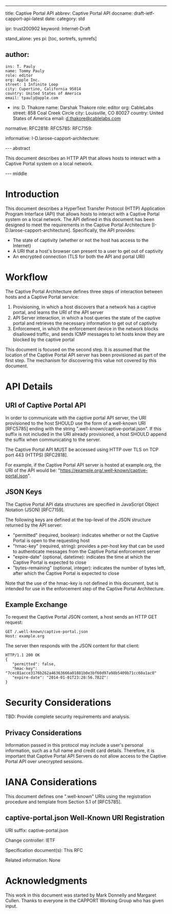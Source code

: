 ---
title: Captive Portal API
abbrev: Captive Portal API
docname: draft-ietf-capport-api-latest
date:
category: std

ipr: trust200902
keyword: Internet-Draft

stand_alone: yes
pi: [toc, sortrefs, symrefs]

author:
  -
    ins: T. Pauly
    name: Tommy Pauly
    role: editor
    org: Apple Inc.
    street: 1 Infinite Loop
    city: Cupertino, California 95014
    country: United States of America
    email: tpauly@apple.com
  -
    ins: D. Thakore
    name: Darshak Thakore
    role: editor
    org: CableLabs
    street: 858 Coal Creek Circle
    city: Louisville, CO 80027
    country: United States of America
    email: d.thakore@cablelabs.com

normative:
    RFC2818:
    RFC5785:
    RFC7159:

informative:
    I-D.larose-capport-architecture:

--- abstract

This document describes an HTTP API that allows hosts to interact with a Captive Portal system on a local network.

--- middle

# Introduction

This document describes a HyperText Transfer Protocol (HTTP) Application Program Interface (API) that allows hosts to interact with a Captive Portal system on a local network. The API defined in this document has been designed to meet the requirements in the Captive Portal Architecture [I-D.larose-capport-architecture]. Specifically, the API provides:

- The state of captivity (whether or not the host has access to the Internet)
- A URI that a host's browser can present to a user to get out of captivity
- An encrypted connection (TLS for both the API and portal URI)

# Workflow

The Captive Portal Architecture defines three steps of interaction between hosts and a Captive Portal service:

1. Provisioning, in which a host discovers that a network has a captive portal, and learns the URI of the API server
2. API Server interaction, in which a host queries the state of the captive portal and retrieves the necessary information to get out of captivity
3. Enforcement, in which the enforcement device in the network blocks disallowed traffic, and sends ICMP messages to let hosts know they are blocked by the captive portal

This document is focused on the second step. It is assumed that the location of the Captive Portal API server has been provisioned as part of the first step. The mechanism for discovering this value not covered by this document.

# API Details

## URI of Captive Portal API

In order to communicate with the captive portal API server, the URI provisioned to the host SHOULD use the form of a well-known URI [RFC5785] ending with the string ".well-known/captive-portal.json". If this suffix is not included in the URI already provisioned, a host SHOULD append the suffix when communicating to the server.

The Captive Portal API MUST be accessed using HTTP over TLS on TCP port 443 (HTTPS) [RFC2818].

For example, if the Captive Portal API server is hosted at example.org, the URI of the API would be: "https://example.org/.well-known/captive-portal.json".

## JSON Keys

The Captive Portal API data structures are specified in JavaScript Object Notation (JSON) [RFC7159].

The following keys are defined at the top-level of the JSON structure returned by the API server:

- "permitted" (required, boolean): indicates whether or not the Captive Portal is open to the requesting host
- "hmac-key" (required, string): provides a per-host key that can be used to authenticate messages from the Captive Portal enforcement server
- "expire-date" (optional, datetime): indicates the time at which the Captive Portal is expected to close
- "bytes-remaining" (optional, integer): indicates the number of bytes left, after which the Captive Portal is expected to close

Note that the use of the hmac-key is not defined in this document, but is intended for use in the enforcement step of the Captive Portal Architecture.

## Example Exchange

To request the Captive Portal JSON content, a host sends an HTTP GET request:

~~~~~~~~~~
GET /.well-known/captive-portal.json
Host: example.org
~~~~~~~~~~

The server then responds with the JSON content for that client:

~~~~~~~~~~
HTTP/1.1 200 OK
{
   "permitted": false,
   "hmac-key": "7cec81acce3176b262a46363666a01881b0e3bf60d97a98b5409b71cc60a1ac0"
   "expire-date": "2014-01-01T23:28:56.782Z":
}
~~~~~~~~~~

# Security Considerations

TBD: Provide complete security requirements and analysis.

## Privacy Considerations

Information passed in this protocol may include a user's personal information, such as a full name and credit card details. Therefore, it is important that Captive Portal API Servers do not allow access to the Captive Portal API over unecrypted sessions.

# IANA Considerations

This document defines one ".well-known" URIs using the registration procedure and template from Section 5.1 of [RFC5785].

##  captive-portal.json Well-Known URI Registration

URI suffix:  captive-portal.json

Change controller:  IETF

Specification document(s):  This RFC

Related information:  None

# Acknowledgments

This work in this document was started by Mark Donnelly and Margaret Cullen. Thanks to everyone in the CAPPORT Working Group who has given input.
